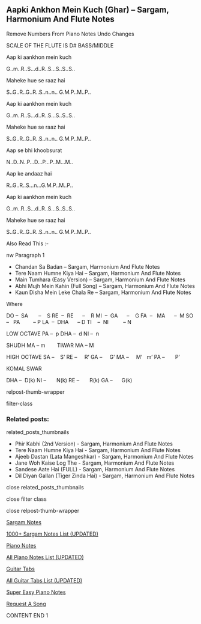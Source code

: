 
## Aapki Ankhon Mein Kuch (Ghar) – Sargam, Harmonium And Flute Notes

Remove Numbers From Piano Notes
Undo Changes

SCALE OF THE FLUTE IS D# BASS/MIDDLE

Aap ki aankhon mein kuch

G..m..R..S…d..R..S…S..S..S..

Maheke hue se raaz hai

S..G..R..G..R..S..n..n.. G.M.P..M..P..

Aap ki aankhon mein kuch

G..m..R..S…d..R..S…S..S..S..

Maheke hue se raaz hai

S..G..R..G..R..S..n..n.. G.M.P..M..P..

Aap se bhi khoobsurat

N..D..N..P…D…P…P..M…M..

Aap ke andaaz hai

R..G..R..S…n…G.M.P..M..P..

Aap ki aankhon mein kuch

G..m..R..S…d..R..S…S..S..S..

Maheke hue se raaz hai

S..G..R..G..R..S..n..n.. G.M.P..M..P..

Also Read This :-

nw Paragraph 1

* Chandan Sa Badan – Sargam, Harmonium And Flute Notes
* Tere Naam Humne Kiya Hai – Sargam, Harmonium And Flute Notes
* Main Tumhara (Easy Version) – Sargam, Harmonium And Flute Notes
* Abhi Mujh Mein Kahin (Full Song) – Sargam, Harmonium And Flute Notes
* Kaun Disha Mein Leke Chala Re – Sargam, Harmonium And Flute Notes

Where

DO –  SA       –    S
RE  –  RE      –    R
MI  –  GA      –    G
FA  –   MA      –  M
SO  –   PA         – P
LA  –  DHA      – D
TI    –  NI          – N

LOW OCTAVE
PA –  p
DHA –  d
NI –  n

SHUDH MA – m        TIWAR MA – M

HIGH OCTAVE
SA –    S’
RE –     R’
GA –     G’
MA –     M’   m’
PA –       P’

KOMAL SWAR

DHA –  D(k)
NI –       N(k)
RE –       R(k)
GA –      G(k)

relpost-thumb-wrapper

filter-class

### Related posts:

related_posts_thumbnails

* Phir Kabhi (2nd Version) - Sargam, Harmonium And Flute Notes
* Tere Naam Humne Kiya Hai - Sargam, Harmonium And Flute Notes
* Ajeeb Dastan (Lata Mangeshkar) - Sargam, Harmonium And Flute Notes
* Jane Woh Kaise Log The - Sargam, Harmonium And Flute Notes
* Sandese Aate Hai (FULL) - Sargam, Harmonium And Flute Notes
* Dil Diyan Gallan (Tiger Zinda Hai) - Sargam, Harmonium And Flute Notes

close related_posts_thumbnails

close filter class

close relpost-thumb-wrapper

[Sargam Notes](https://www.notationsworld.com/sargam-notes.html)

[1000+ Sargam Notes List (UPDATED)](https://www.notationsworld.com/all-songs-list-sargam-notes.html)

[Piano Notes](https://www.notationsworld.com/piano-notes.html)

[All Piano Notes List (UPDATED)](https://www.notationsworld.com/all-songs-list-piano-notes.html)

[Guitar Tabs](https://www.notationsworld.com/guitar-tabs.html)

[All Guitar Tabs List (UPDATED)](https://www.notationsworld.com/all-songs-list-guitar-tabs.html)

[Super Easy Piano Notes](https://studywall.in/)

[Request A Song](https://www.notationsworld.com/request-a-song.html)

CONTENT END 1

